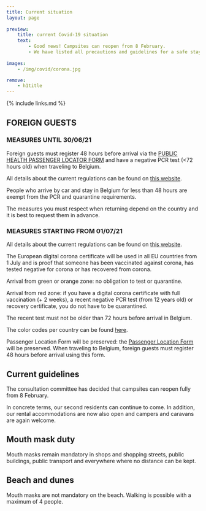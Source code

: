 ```yaml
---
title: Current situation
layout: page
    
preview:
    title: current Covid-19 situation
    text:
        - Good news! Campsites can reopen from 8 February.
        - We have listed all precautions and guidelines for a safe stay.
        
images: 
    - /img/covid/corona.jpg

remove:
    - h1title
---
```


{% include links.md %}

## FOREIGN GUESTS
### MEASURES UNTIL 30/06/21
Foreign guests must register 48 hours before arrival via the [PUBLIC HEALTH PASSENGER LOCATOR FORM](https://travel.info-coronavirus.be/public-health-passenger-locator-form) and have a negative PCR test (<72 hours old) when traveling to Belgium.

All details about the current regulations can be found on [this website](https://www.info-coronavirus.be/en/travels/).

People who arrive by car and stay in Belgium for less than 48 hours are exempt from the PCR and quarantine requirements.

The measures you must respect when returning depend on the country and it is best to request them in advance.

### MEASURES STARTING FROM 01/07/21
All details about the current regulations can be found on [this website](https://www.info-coronavirus.be/en/travels/).

The European digital corona certificate will be used in all EU countries from 1 July and is proof that someone has been vaccinated against corona, has tested negative for corona or has recovered from corona.

Arrival from green or orange zone: no obligation to test or quarantine.

Arrival from red zone: if you have a digital corona certificate with full vaccination (+ 2 weeks), a recent negative PCR test (from 12 years old) or recovery certificate, you do not have to be quarantined.

The recent test must not be older than 72 hours before arrival in Belgium.

The color codes per country can be found [here](https://www.info-coronavirus.be/en/colour-codes-by-country/).

Passenger Location Form will be preserved: the [Passenger Location Form](https://travel.info-coronavirus.be/public-health-passenger-locator-form) will be preserved.
When traveling to Belgium, foreign guests must register 48 hours before arrival using this form.


## Current guidelines
The consultation committee has decided that campsites can reopen fully from 8 February.

In concrete terms, our second residents can continue to come. In addition, our rental accommodations are now also open and campers and caravans are again welcome.

## Mouth mask duty
Mouth masks remain mandatory in shops and shopping streets, public buildings, public transport and everywhere where no distance can be kept.

## Beach and dunes
Mouth masks are not mandatory on the beach. Walking is possible with a maximum of 4 people.
